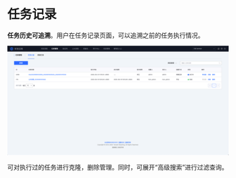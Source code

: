 # 任务记录 

**任务历史可追溯**。用户在任务记录页面，可以追溯之前的任务执行情况。

![任务记录](../assets/任务记录.png)

可对执行过的任务进行克隆，删除管理。同时，可展开“高级搜索”进行过滤查询。
